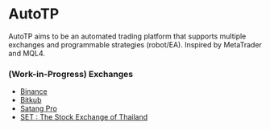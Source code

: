 # AutoTP

AutoTP aims to be an automated trading platform that supports multiple exchanges and programmable strategies (robot/EA). Inspired by MetaTrader and MQL4.

### (Work-in-Progress) Exchanges

- [Binance](https://github.com/binance/binance-spot-api-docs)
- [Bitkub](https://github.com/bitkub/bitkub-official-api-docs)
- [Satang Pro](https://docs.satangcorp.com/)
- [SET : The Stock Exchange of Thailand](https://marketdata.set.or.th/mkt/marketsummary.do?language=en&country=US)
